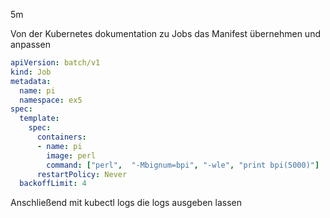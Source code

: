 5m

Von der Kubernetes dokumentation zu Jobs das Manifest übernehmen und anpassen

```yaml
apiVersion: batch/v1
kind: Job
metadata:
  name: pi
  namespace: ex5
spec:
  template:
    spec:
      containers:
      - name: pi
        image: perl
        command: ["perl",  "-Mbignum=bpi", "-wle", "print bpi(5000)"]
      restartPolicy: Never
  backoffLimit: 4
```

Anschließend mit kubectl logs die logs ausgeben lassen